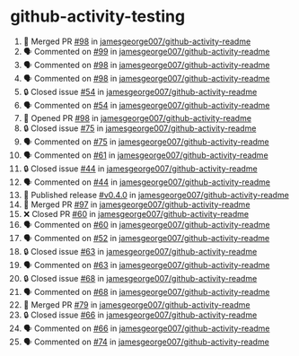 # github-activity-testing

<!--START_SECTION:activity-->
1. 🎉 Merged PR [#98](https://github.com/jamesgeorge007/github-activity-readme/pull/98) in [jamesgeorge007/github-activity-readme](https://github.com/jamesgeorge007/github-activity-readme)
2. 🗣 Commented on [#99](https://github.com/jamesgeorge007/github-activity-readme/issues/99#issuecomment-1576142650) in [jamesgeorge007/github-activity-readme](https://github.com/jamesgeorge007/github-activity-readme)
3. 🗣 Commented on [#98](https://github.com/jamesgeorge007/github-activity-readme/pull/98#issuecomment-1575664700) in [jamesgeorge007/github-activity-readme](https://github.com/jamesgeorge007/github-activity-readme)
4. 🗣 Commented on [#98](https://github.com/jamesgeorge007/github-activity-readme/pull/98#issuecomment-1575661546) in [jamesgeorge007/github-activity-readme](https://github.com/jamesgeorge007/github-activity-readme)
5. 🔒 Closed issue [#54](https://github.com/jamesgeorge007/github-activity-readme/issues/54) in [jamesgeorge007/github-activity-readme](https://github.com/jamesgeorge007/github-activity-readme)
6. 🗣 Commented on [#54](https://github.com/jamesgeorge007/github-activity-readme/issues/54#issuecomment-1575166154) in [jamesgeorge007/github-activity-readme](https://github.com/jamesgeorge007/github-activity-readme)
7. 💪 Opened PR [#98](https://github.com/jamesgeorge007/github-activity-readme/pull/98) in [jamesgeorge007/github-activity-readme](https://github.com/jamesgeorge007/github-activity-readme)
8. 🔒 Closed issue [#75](https://github.com/jamesgeorge007/github-activity-readme/issues/75) in [jamesgeorge007/github-activity-readme](https://github.com/jamesgeorge007/github-activity-readme)
9. 🗣 Commented on [#75](https://github.com/jamesgeorge007/github-activity-readme/issues/75#issuecomment-1571068518) in [jamesgeorge007/github-activity-readme](https://github.com/jamesgeorge007/github-activity-readme)
10. 🗣 Commented on [#61](https://github.com/jamesgeorge007/github-activity-readme/issues/61#issuecomment-1571065704) in [jamesgeorge007/github-activity-readme](https://github.com/jamesgeorge007/github-activity-readme)
11. 🔒 Closed issue [#44](https://github.com/jamesgeorge007/github-activity-readme/issues/44) in [jamesgeorge007/github-activity-readme](https://github.com/jamesgeorge007/github-activity-readme)
12. 🗣 Commented on [#44](https://github.com/jamesgeorge007/github-activity-readme/issues/44#issuecomment-1571063187) in [jamesgeorge007/github-activity-readme](https://github.com/jamesgeorge007/github-activity-readme)
13. 🚀 Published release [#v0.4.0](https://github.com/jamesgeorge007/github-activity-readme/releases/tag/v0.4.0) in [jamesgeorge007/github-activity-readme](https://github.com/jamesgeorge007/github-activity-readme)
14. 🎉 Merged PR [#97](https://github.com/jamesgeorge007/github-activity-readme/pull/97) in [jamesgeorge007/github-activity-readme](https://github.com/jamesgeorge007/github-activity-readme)
15. ❌ Closed PR [#60](https://github.com/jamesgeorge007/github-activity-readme/pull/60) in [jamesgeorge007/github-activity-readme](https://github.com/jamesgeorge007/github-activity-readme)
16. 🗣 Commented on [#60](https://github.com/jamesgeorge007/github-activity-readme/pull/60#issuecomment-1569800355) in [jamesgeorge007/github-activity-readme](https://github.com/jamesgeorge007/github-activity-readme)
17. 🗣 Commented on [#52](https://github.com/jamesgeorge007/github-activity-readme/issues/52#issuecomment-1569747503) in [jamesgeorge007/github-activity-readme](https://github.com/jamesgeorge007/github-activity-readme)
18. 🔒 Closed issue [#63](https://github.com/jamesgeorge007/github-activity-readme/issues/63) in [jamesgeorge007/github-activity-readme](https://github.com/jamesgeorge007/github-activity-readme)
19. 🗣 Commented on [#63](https://github.com/jamesgeorge007/github-activity-readme/issues/63#issuecomment-1569709560) in [jamesgeorge007/github-activity-readme](https://github.com/jamesgeorge007/github-activity-readme)
20. 🔒 Closed issue [#68](https://github.com/jamesgeorge007/github-activity-readme/issues/68) in [jamesgeorge007/github-activity-readme](https://github.com/jamesgeorge007/github-activity-readme)
21. 🗣 Commented on [#68](https://github.com/jamesgeorge007/github-activity-readme/issues/68#issuecomment-1569707475) in [jamesgeorge007/github-activity-readme](https://github.com/jamesgeorge007/github-activity-readme)
22. 🎉 Merged PR [#79](https://github.com/jamesgeorge007/github-activity-readme/pull/79) in [jamesgeorge007/github-activity-readme](https://github.com/jamesgeorge007/github-activity-readme)
23. 🔒 Closed issue [#66](https://github.com/jamesgeorge007/github-activity-readme/issues/66) in [jamesgeorge007/github-activity-readme](https://github.com/jamesgeorge007/github-activity-readme)
24. 🗣 Commented on [#66](https://github.com/jamesgeorge007/github-activity-readme/issues/66#issuecomment-1569636950) in [jamesgeorge007/github-activity-readme](https://github.com/jamesgeorge007/github-activity-readme)
25. 🗣 Commented on [#74](https://github.com/jamesgeorge007/github-activity-readme/pull/74#issuecomment-1569534182) in [jamesgeorge007/github-activity-readme](https://github.com/jamesgeorge007/github-activity-readme)
<!--END_SECTION:activity-->
